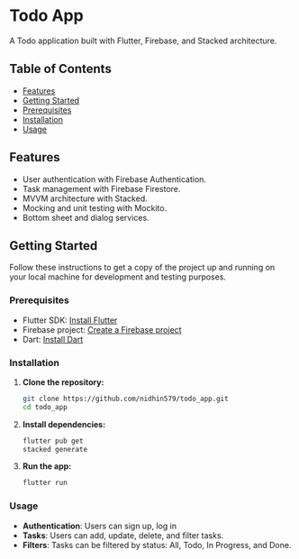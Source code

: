 # Todo App

A Todo application built with Flutter, Firebase, and Stacked architecture.

## Table of Contents

- [Features](#features)
- [Getting Started](#getting-started)
- [Prerequisites](#prerequisites)
- [Installation](#installation)
- [Usage](#usage)

## Features

- User authentication with Firebase Authentication.
- Task management with Firebase Firestore.
- MVVM architecture with Stacked.
- Mocking and unit testing with Mockito.
- Bottom sheet and dialog services.

## Getting Started

Follow these instructions to get a copy of the project up and running on your local machine for development and testing purposes.

### Prerequisites

- Flutter SDK: [Install Flutter](https://flutter.dev/docs/get-started/install)
- Firebase project: [Create a Firebase project](https://console.firebase.google.com/)
- Dart: [Install Dart](https://dart.dev/get-dart)

### Installation

1. **Clone the repository:**

    ```sh
    git clone https://github.com/nidhin579/todo_app.git
    cd todo_app
    ```

2. **Install dependencies:**

    ```sh
    flutter pub get
    stacked generate
    ```

3. **Run the app:**

    ```sh
    flutter run
    ```

### Usage

- **Authentication**: Users can sign up, log in
- **Tasks**: Users can add, update, delete, and filter tasks.
- **Filters**: Tasks can be filtered by status: All, Todo, In Progress, and Done.